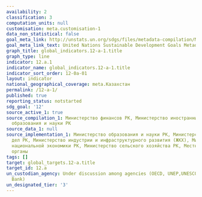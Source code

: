 ```yaml
---
availability: 2
classification: 3
computation_units: null
customisation: meta.customisation-1
data_non_statistical: false
goal_meta_link: http://unstats.un.org/sdgs/files/metadata-compilation/Metadata-Goal-12.pdf
goal_meta_link_text: United Nations Sustainable Development Goals Metadata (pdf 782kB)
graph_title: global_indicators.12-a-1.title
graph_type: line
indicator: 12.a.1
indicator_name: global_indicators.12-a-1.title
indicator_sort_order: 12-0a-01
layout: indicator
national_geographical_coverage: meta.Казахстан
permalink: /12-a-1/
published: true
reporting_status: notstarted
sdg_goal: '12'
source_active_1: true
source_compilation_1: Министерство финансов РК, Министерство иностранных дел РК, Министерство
  образования и науки РК
source_data_1: null
source_implementation_1: Министерство образования и науки РК, Министерство иностранных
  дел РК, Министерство индустрии и инфраструктурного развития (ЖКХ), Министерство
  национальной экономики РК, Министерство сельского хозяйства РК, Местные исполнительные
  органы
tags: []
target: global_targets.12-a.title
target_id: 12.a
un_custodian_agency: Under discussion among agencies (OECD, UNEP,UNESCO-UIS,World
  Bank)
un_designated_tier: '3'
---
```


